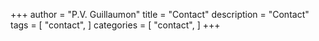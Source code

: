 +++
author = "P.V. Guillaumon"
title = "Contact"
description = "Contact"
tags = [
    "contact",
]
categories = [
    "contact",
]
+++
